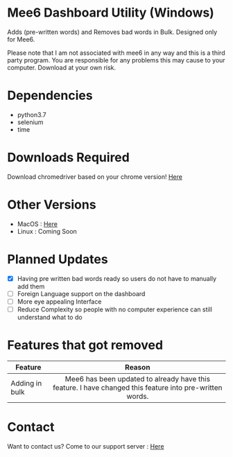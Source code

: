 # Mee6 Dashboard Utility (Windows)
Adds (pre-written words) and Removes bad words in Bulk. Designed only for Mee6.

Please note that I am not associated with mee6 in any way and this is a third party program. You are responsible for any problems this may cause to your computer. Download at your own risk.

# Dependencies
- python3.7
- selenium
- time

# Downloads Required
Download chromedriver based on your chrome version!
[Here](https://sites.google.com/a/chromium.org/chromedriver/downloads)

# Other Versions
- MacOS : [Here](https://github.com/Multivalence/Mee6_dashutility-MacOS/)
- Linux : Coming Soon

# Planned Updates
- [x] Having pre written bad words ready so users do not have to manually add them
- [ ] Foreign Language support on the dashboard
- [ ] More eye appealing Interface
- [ ] Reduce Complexity so people with no computer experience can still understand what to do

# Features that got removed
| Feature       | Reason        |
| ------------- |:-------------:| 
| Adding in bulk| Mee6 has been updated to already have this feature. I have changed this feature into pre-written words. | 
 


# Contact
Want to contact us? Come to our support server : [Here](https://discord.gg/vAY5DJR)

